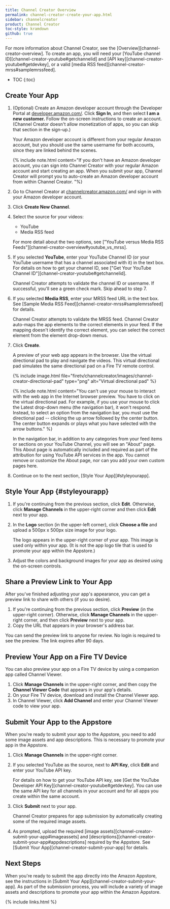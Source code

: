 ```yaml
---
title: Channel Creator Overview
permalink: channel-creator-create-your-app.html
sidebar: channelcreator
product: Channel Creator
toc-style: kramdown
github: true
---
```


For more information about Channel Creator, see the [Overview][channel-creator-overview]. To create an app, you will need your [YouTube channel ID][channel-creator-youtube#getchannelid] and [API key][channel-creator-youtube#getdevkey], or a valid [media RSS feed][channel-creator-mrss#samplemrssfeed].

* TOC
{:toc}

## Create Your App

1.  (Optional) Create an Amazon developer account through the Developer Portal at [developer.amazon.com/](https://developer.amazon.com/). Click **Sign In**, and then select **I am a new customer.** Follow the on-screen instructions to create an account. (Channel Creator doesn't allow monetization of apps, so you can skip that section in the sign-up.)

    Your Amazon developer account is different from your regular Amazon account, but you should use the same username for both accounts, since they are linked behind the scenes.

    {% include note.html content="If you don't have an Amazon developer account, you can sign into Channel Creator with your regular Amazon account and start creating an app. When you submit your app, Channel Creator will prompt you to auto-create an Amazon developer account from within Channel Creator. "%}

2.  Go to Channel Creator at [channelcreator.amazon.com/](https://channelstudio.amazon.com/) and sign in with your Amazon developer account.
3.  Click **Create New Channel**.
4.  Select the source for your videos:
    * YouTube
    * Media RSS feed

    For more detail about the two options, see ["YouTube versus Media RSS Feeds"][channel-creator-overview#youtube_vs_mrss].

5.  If you selected **YouTube**, enter your YouTube Channel ID (or your YouTube username that has a channel associated with it) in the text box. For details on how to get your channel ID, see ["Get Your YouTube Channel ID"][channel-creator-youtube#getchannelid].

    Channel Creator attempts to validate the channel ID or username. If successful, you'll see a green check mark. Skip ahead to step 7.

6.  If you selected **Media RSS**, enter your MRSS feed URL in the text box. See [Sample Media RSS Feed][channel-creator-mrss#samplemrssfeed] for details.

    Channel Creator attempts to validate the MRSS feed. Channel Creator auto-maps the app elements to the correct elements in your feed. If the mapping doesn't identify the correct element, you can select the correct element from the element drop-down menus.

6.  Click **Create**.

    A preview of your web app appears in the browser. Use the virtual directional pad to play and navigate the videos. This virtual directional pad simulates the same directional pad on a Fire TV remote control.

    {% include image.html  file="firetv/channelcreator/images/channel-creator-directional-pad" type="png" alt="Virtual directional pad" %}

    {% include note.html content="You can't use your mouse to interact with the web app in the Internet browser preview. You have to click on the virtual directional pad. For example, if you use your mouse to click the Latest drop-down menu (the navigation bar), it won't respond. Instead, to select an option from the navigation bar, you must use the directional pad -- clicking the up arrow followed by the center button. The center button expands or plays what you have selected with the arrow buttons." %}

    In the navigation bar, in addition to any categories from your feed items or sections on your YouTube Channel, you will see an "About" page. This About page is automatically included and required as part of the attribution for using YouTube API services in the app. You cannot remove or customize the About page, nor can you add your own custom pages here.

7.  Continue on to the next section, [Style Your App][#styleyourapp].

## Style Your App {#styleyourapp}

1.  If you're continuing from the previous section, click **Edit**. Otherwise, click **Manage Channels** in the upper-right corner and then click **Edit** next to your app.
2.  In the **Logo** section (in the upper-left corner), click **Choose a file** and upload a 500px x 500px size image for your logo.

    The logo appears in the upper-right corner of your app. This image is used only within your app. (It is not the app logo tile that is used to promote your app within the Appstore.)

3.  Adjust the colors and background images for your app as desired using the on-screen controls.

## Share a Preview Link to Your App

After you've finished adjusting your app's appearance, you can get a preview link to share with others (if you so desire).

1.  If you're continuing from the previous section, click **Preview** (in the upper-right corner). Otherwise, click **Manage Channels** in the upper-right corner, and then click **Preview** next to your app.
2.  Copy the URL that appears in your browser's address bar.

You can send the preview link to anyone for review. No login is required to see the preview. The link expires after 90 days.

## Preview Your App on a Fire TV Device

You can also preview your app on a Fire TV device by using a companion app called Channel Viewer.

1.  Click **Manage Channels** in the upper-right corner, and then copy the **Channel Viewer Code** that appears in your app's details.
1.  On your Fire TV device, download and install the Channel Viewer app.
2.  In Channel Viewer, click **Add Channel** and enter your Channel Viewer code to view your app.

## Submit Your App to the Appstore

When you're ready to submit your app to the Appstore, you need to add some image assets and app descriptions. This is necessary to promote your app in the Appstore.

1.  Click **Manage Channels** in the upper-right corner.
2.  If you selected YouTube as the source, next to **API Key**, click **Edit** and enter your YouTube API key.

    For details on how to get your YouTube API key, see [Get the YouTube Developer API Key][channel-creator-youtube#getdevkey]. You can use the same API key for all channels in your account and for all apps you create within the same account.

4.  Click **Submit** next to your app.

    Channel Creator prepares for app submission by automatically creating some of the required image assets.

5.  As prompted, upload the required [image assets][channel-creator-submit-your-app#imageassets] and [descriptions][channel-creator-submit-your-app#appdescriptions] required by the Appstore. See [Submit Your App][channel-creator-submit-your-app] for details.

## Next Steps

When you're ready to submit the app directly into the Amazon Appstore, see the instructions in [Submit Your App][channel-creator-submit-your-app]. As part of the submission process, you will include a variety of image assets and descriptions to promote your app within the Amazon Appstore.


{% include links.html %}
